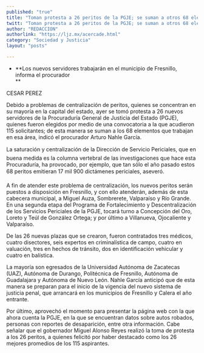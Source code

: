 ```yaml
---
published: "true"
title: "Toman protesta a 26 peritos de la PGJE; se suman a otros 68 elementos"
twitt: "Toman protesta a 26 peritos de la PGJE; se suman a otros 68 elementos"
author: "REDACCION"
authorlink: "https://ljz.mx/acercade.html"
category: "Sociedad y Justicia"
layout: "posts"

---
```


*   **Los nuevos servidores trabajarán en el municipio de Fresnillo, informa el procurador   
    **


  CESAR PEREZ



  Debido a problemas de centralización de peritos, quienes se concentran en su mayoría en la capital del estado, ayer se tomó protesta a 26 nuevos servidores de la Procuraduría General de Justicia del Estado (PGJE), quienes fueron elegidos por medio de una convocatoria a la que acudieron 115 solicitantes; de esta manera se suman a los 68 elementos que trabajan en esa área, indicó el procurador Arturo Nahle García.



  La saturación y centralización de la Dirección de Servicio Periciales, que en buena medida es la columna vertebral de las investigaciones que hace esta Procuraduría, ha provocado, por ejemplo, que tan sólo el año pasado estos 68 peritos emitieran 17 mil 900 dictámenes periciales, aseveró.



  A fin de atender este problema de centralización, los nuevos peritos serán puestos a disposición en Fresnillo, y con ello atenderán, además de esta cabecera municipal, a Miguel Auza, Sombrerete, Valparaíso y Río Grande. En una segunda etapa del Programa de Fortalecimiento y Descentralización de los Servicios Periciales de la PGJE, tocará turno a Concepción del Oro, Loreto y Teúl de González Ortega; y por último a Villanueva, Ojocaliente y Valparaíso.



  De las 26 nuevas plazas que se crearon, fueron contratados tres médicos, cuatro disectores, seis expertos en criminalística de campo, cuatro en valuación, tres en hechos de tránsito, dos en identificación vehicular y cuatro en balística.



  La mayoría son egresados de la Universidad Autónoma de Zacatecas (UAZ), Autónoma de Durango, Politécnica de Fresnillo, Autónoma de Guadalajara y Autónoma de Nuevo León. Nahle García anticipó que de esta manera se preparan para el inicio de la vigencia del nuevo sistema de justicia penal, que arrancará en los municipios de Fresnillo y Calera el año entrante.



  Por último, aprovechó el momento para presentar la página web con la que ahora cuenta la PGJE, en la que se encuentran datos sobre autos robados, personas con reportes de desaparición, entre otra información. Cabe señalar que el gobernador Miguel Alonso Reyes realizó la toma de protesta a los 26 peritos, a quienes felicitó por haber destacado como los 26 mejores promedios de los 115 aspirantes.

